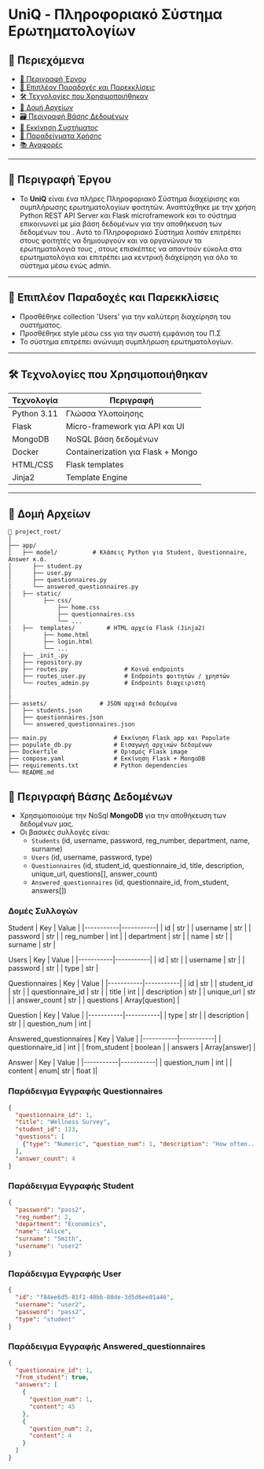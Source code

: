# UniQ - Πληροφοριακό Σύστημα Ερωτηματολογίων

## 📑 Περιεχόμενα

- [🎯 Περιγραφή Έργου](#🎯-περιγραφή-έργου)
- [📌 Επιπλέον Παραδοχές και Παρεκκλίσεις](#📌-επιπλέον-παραδοχές-και-παρεκκλίσεις)
- [🛠️ Τεχνολογίες που Χρησιμοποιήθηκαν](#🛠️-τεχνολογίες-που-χρησιμοποιήθηκαν)
- [📂 Δομή Αρχείων](#📂-δομή-αρχείων)
- [🗃️ Περιγραφή Βάσης Δεδομένων](#🗃️-περιγραφή-βάσης-δεδομένων)
- [🚀 Εκκίνηση Συστήματος](#🚀-εκκίνηση-συστήματος)
- [🧪 Παραδείγματα Χρήσης](#🧪-παραδείγματα-χρήσης)
- [📚 Αναφορές](#📚-αναφορές)

---

## 🎯 Περιγραφή Έργου

- Το **UniQ** είναι ένα πλήρες Πληροφοριακό Σύστημα διαχείρισης και συμπλήρωσης ερωτηματολογίων φοιτητών. Αναπτύχθηκε με την χρήση Python REST API Server και Flask microframework και το σύστημα επικοινωνεί με μία βάση δεδομένων για την αποθήκευση των δεδομένων του . Αυτό το Πληροφοριακό Σύστημα λοιπόν επιτρέπει στους φοιτητές να δημιουργούν και να οργανώνουν τα ερωτηματολογιά τους , στους επισκέπτες να απαντούν εύκολα στα ερωτηματολόγια και επιτρέπει μια κεντρική διάχείρηση για όλο το σύστημα μέσω ενώς admin.
---

## 📌 Επιπλέον Παραδοχές και Παρεκκλίσεις

- Προσθέθηκε collection 'Users' για την καλύτερη διαχείρηση του συστήματος.
- Προσθέθηκε style μέσω css για την σωστή εμφάνιση του Π.Σ
- Το σύστημα επιτρέπει ανώνυμη συμπλήρωση ερωτηματολογίων.

---

## 🛠️ Τεχνολογίες που Χρησιμοποιήθηκαν

| Τεχνολογία | Περιγραφή |
|-----------|-----------|
| Python 3.11 | Γλώσσα Υλοποίησης |
| Flask | Micro-framework για API και UI |
| MongoDB | NoSQL βάση δεδομένων |
| Docker | Containerization για Flask + Mongo |
| HTML/CSS | Flask templates |
| Jinja2 | Template Engine |


---

## 📂 Δομή Αρχείων
```plaintext
📁 project_root/
│
├── app/
│   ├── model/          # Κλάσεις Python για Student, Questionnaire, Answer κ.ά.
│      ├── student.py
│      ├── user.py
│      ├── questionnaires.py
|      └── answered_questionnaires.py
|   ├── static/
│   	  ├── css/
│      		  ├── home.css
│      		  ├── questionnaires.css
│       	  └── ...
|   ├──  templates/         # HTML αρχεία Flask (Jinja2)
│         ├── home.html
│         ├── login.html
│         └── ...
│   ├── _init_.py
|   ├── repository.py   
│   ├── routes.py                # Κοινά endpoints
│   ├── routes_user.py           # Endpoints φοιτητών / χρηστών
│   └── routes_admin.py          # Endpoints διαχειριστή
│
|
├── assets/               # JSON αρχικά δεδομένα
│   ├── students.json
│   ├── questionnaires.json
│   └── answered_questionnaires.json
│
├── main.py                   # Εκκίνηση Flask app και Populate
├── populate_db.py            # Εισαγωγή αρχικών δεδομένων
├── Dockerfile                # Ορισμός Flask image
├── compose.yaml              # Εκκίνηση Flask + MongoDB
├── requirements.txt          # Python dependencies
└── README.md                 
```

## 🧩 Περιγραφή Βάσης Δεδομένων
-  Χρησιμοποιούμε την NoSql **MongoDB** για την αποθήκευση των δεδομένων μας.
- Οι βασικές συλλογές είναι:
  - `Students` (id, username, password, reg_number, department, name, surname)
  - `Users` (id, username, password, type)
  - `Questionnaires` (id, student_id, questionnaire_id, title, description, unique_url, questions[], answer_count)
  - `Answered_questionnaires` (id, questionnaire_id, from_student, answers[])

### Δομές Συλλογών
 Student
| Key | Value |
|-----------|-----------|
| id | str |
| username | str |
| password | str |
| reg_number | int |
| department | str |
| name | str |
| surname | str |

 Users
| Key | Value |
|-----------|-----------|
| id | str |
| username | str |
| password | str |
| type | str |

Questionnaires
| Key | Value |
|-----------|-----------|
| id | str |
| student_id | str |
| questionnaire_id | str |
| title  | int |
| description | str |
| unique_url | str |
| answer_count | str |
| questions | Array[question] |

Question
| Key | Value |
|-----------|-----------|
| type | str |
| description  | str |
| question_num | int |

Answered_questionnaires
| Key | Value |
|-----------|-----------|
| questionnaire_id | int |
| from_student | boolean |
| answers | Array[answer] |

Answer
| Key | Value |
|-----------|-----------|
| question_num | int |
| content | enum[ str | float ]|


### Παράδειγμα Εγγραφής Questionnaires
```json
{
  "questionnaire_id": 1,
  "title": "Wellness Survey",
  "student_id": 123,
  "questions": [
    {"type": "Numeric", "question_num": 1, "description": "How often..." }
  ],
  "answer_count": 4
}
```
### Παράδειγμα Εγγραφής Student
```json
{
  "password": "pass2",
  "reg_number": 2,
  "department": "Economics",
  "name": "Alice",
  "surname": "Smith",
  "username": "user2"
}
```
### Παράδειγμα Εγγραφής User
```json
{
  "id": "f84ee6d5-81f1-40bb-80de-3d5d6ee01a46",
  "username": "user2",
  "password": "pass2",
  "type": "student"
}
```
### Παράδειγμα Εγγραφής Answered_questionnaires
```json
{
  "questionnaire_id": 1,
  "from_student": true,
  "answers": [
    {
      "question_num": 1,
      "content": 45
    },
    {
      "question_num": 2,
      "content": 4
    }
  ]
}
```

